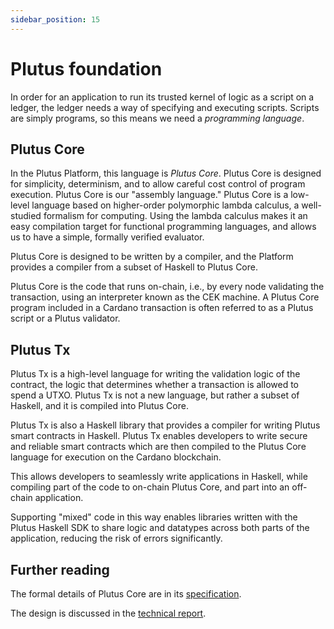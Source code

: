 ```yaml
---
sidebar_position: 15
---
```


# Plutus foundation

In order for an application to run its trusted kernel of logic as a script on a ledger, the ledger needs a way of specifying and executing scripts. 
Scripts are simply programs, so this means we need a *programming language*.

## Plutus Core

In the Plutus Platform, this language is *Plutus Core*. 
Plutus Core is designed for simplicity, determinism, and to allow careful cost control of program execution. 
Plutus Core is our "assembly language." 
Plutus Core is a low-level language based on higher-order polymorphic lambda calculus, a well-studied formalism for computing. 
Using the lambda calculus makes it an easy compilation target for functional programming languages, and allows us to have a simple, formally verified evaluator.

Plutus Core is designed to be written by a compiler, and the Platform provides a compiler from a subset of Haskell to Plutus Core. 

Plutus Core is the code that runs on-chain, i.e., by every node validating the transaction, using an interpreter known as the CEK machine. 
A Plutus Core program included in a Cardano transaction is often referred to as a Plutus script or a Plutus validator.

## Plutus Tx

Plutus Tx is a high-level language for writing the validation logic of the contract, the logic that determines whether a transaction is allowed to spend a UTXO. 
Plutus Tx is not a new language, but rather a subset of Haskell, and it is compiled into Plutus Core. 

Plutus Tx is also a Haskell library that provides a compiler for writing Plutus smart contracts in Haskell. 
Plutus Tx enables developers to write secure and reliable smart contracts which are then compiled to the Plutus Core language for execution on the Cardano blockchain. 

This allows developers to seamlessly write applications in Haskell, while compiling part of the code to on-chain Plutus Core, and part into an off-chain application.

Supporting "mixed" code in this way enables libraries written with the Plutus Haskell SDK to share logic and datatypes across both parts of the application, reducing the risk of errors significantly.

## Further reading

The formal details of Plutus Core are in its [specification](https://github.com/IntersectMBO/plutus#specifications-and-design). 

The design is discussed in the [technical report](https://plutus.cardano.intersectmbo.org/plutus/resources/plutus-report.pdf).
